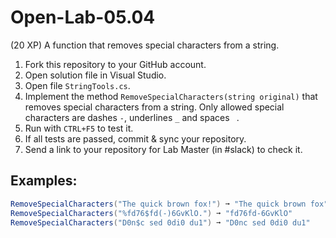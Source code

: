 # Open-Lab-05.04
(20 XP) A function that removes special characters from a string.

1. Fork this repository to your GitHub account.
2. Open solution file in Visual Studio.
3. Open file `StringTools.cs`.
4. Implement the method `RemoveSpecialCharacters(string original)` that removes special characters from a string. Only allowed special characters are dashes `-`, underlines `_` and spaces ` `.
5. Run with `CTRL+F5` to test it.
6. If all tests are passed, commit & sync your repository.
7. Send a link to your repository for Lab Master (in #slack) to check it.

## Examples: 
```C#
RemoveSpecialCharacters("The quick brown fox!") ➞ "The quick brown fox"
RemoveSpecialCharacters("%fd76$fd(-)6GvKlO.") ➞ "fd76fd-6GvKlO"
RemoveSpecialCharacters("D0n$c sed 0di0 du1") ➞ "D0nc sed 0di0 du1"
```
